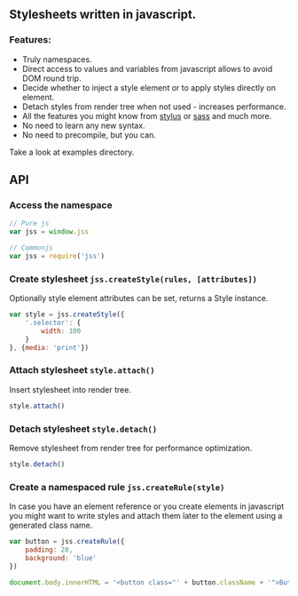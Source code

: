 ## Stylesheets written in javascript.

### Features:

- Truly namespaces.
- Direct access to values and variables from javascript allows to avoid DOM round trip.
- Decide whether to inject a style element or to apply styles directly on element.
- Detach styles from render tree when not used - increases performance.
- All the features you might know from [stylus](http://learnboost.github.io/stylus/) or [sass](http://sass-lang.com/) and much more.
- No need to learn any new syntax.
- No need to precompile, but you can.

Take a look at examples directory.

## API

### Access the namespace

```javascript
// Pure js
var jss = window.jss

// Commonjs
var jss = require('jss')
```

### Create stylesheet `jss.createStyle(rules, [attributes])`

Optionally style element attributes can be set, returns a Style instance.

```javascript
var style = jss.createStyle({
    '.selector': {
        width: 100
    }
}, {media: 'print'})
```

### Attach stylesheet `style.attach()`

Insert stylesheet into render tree.

```javascript
style.attach()
```

### Detach stylesheet `style.detach()`

Remove stylesheet from render tree for performance optimization.

```javascript
style.detach()
```

### Create a namespaced rule `jss.createRule(style)`

In case you have an element reference or you create elements in javascript you might want to write styles and attach them later to the element using a generated class name.

```javascript
var button = jss.createRule({
    padding: 20,
    background: 'blue'
})

document.body.innerHTML = '<button class="' + button.className + '">Button</button>'
```
